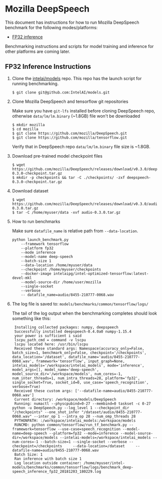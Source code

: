 # Mozilla DeepSpeech

This document has instructions for how to run Mozilla DeepSpeech benchmark for the
following modes/platforms:
* [FP32 inference](#fp32-inference-instructions)

Benchmarking instructions and scripts for model training and inference for
other platforms are coming later.

## FP32 Inference Instructions

1. Clone the [intelai/models](https://github.com/intelai/models) repo.
This repo has the launch script for running benchmarking.

    ```
    $ git clone git@github.com:IntelAI/models.git
    ```
    
2. Clone Mozilla DeepSpeech and tensorflow git repositories
    
    Make sure you have `git-lfs` installed before cloning DeepSpeech repo,
    otherwise `data/lm/lm.binary` (~1.8GB) file won't be downloaded
    
    ```
    $ mkdir mozilla
    $ cd mozilla
    $ git clone https://github.com/mozilla/DeepSpeech.git
    $ git clone https://github.com/mozilla/tensorflow.git
    ```
    
    Verify that in DeepSpeech repo `data/lm/lm.binary` file size is ~1.8GB.

3. Download pre-trained model checkpoint files    

   ``` 
   $ wget https://github.com/mozilla/DeepSpeech/releases/download/v0.3.0/deepspeech-0.3.0-checkpoint.tar.gz
   $ mkdir -p checkpoints && tar -C ./checkpoints/ -zxf deepspeech-0.3.0-checkpoint.tar.gz
   ```
4. Download dataset

   ```
   $ wget https://github.com/mozilla/DeepSpeech/releases/download/v0.3.0/audio-0.3.0.tar.gz
   $ tar -C /home/myuser/data -xvf audio-0.3.0.tar.gz
   ``` 
5. How to run benchmarks

    Make sure `datafile_name` is relative path from `--data-location`.

    ```
    python launch_benchmark.py 
        --framework tensorflow 
        --platform fp32 
        --mode inference 
        --model-name deep-speech 
        --batch-size 1 
        --data-location /home/myuser/data 
        --checkpoint /home/myuser/checkpoints 
        --docker-image intelaipg/intel-optimized-tensorflow:latest-devel-mkl 
        --model-source-dir /home/user/mozilla
        --single-socket 
        --verbose
        -- datafile_name=audio/8455-210777-0068.wav
    ``` 

6. The log file is saved to:
`models/benchmarks/common/tensorflow/logs/`

   The tail of the log output when the benchmarking completes should look
   something like this:
   
   ```
    Installing collected packages: numpy, deepspeech
    Successfully installed deepspeech-0.4.0a0 numpy-1.15.4
    your power is sufficient i said
    lscpu_path_cmd = command -v lscpu
    lscpu located here: /usr/bin/lscpu
    Received these standard args: Namespace(accuracy_only=False, batch_size=1, benchmark_only=False, checkpoint='/checkpoints', data_location='/dataset', datafile_name='audio/8455-210777-0068.wav', framework='tensorflow', input_graph=None, intelai_models='/workspace/intelai_models', mode='inference', model_args=[], model_name='deep-speech', model_source_dir='/workspace/models', num_cores=-1, num_inter_threads=1, num_intra_threads=28, platform='fp32', single_socket=True, socket_id=0, use_case='speech_recognition', verbose=True)
    Received these custom args: ['--datafile-name=audio/8455-210777-0068.wav']
    Current directory: /workspace/models/DeepSpeech
    Running: numactl --physcpubind=0-27 --membind=0 taskset -c 0-27 python -u DeepSpeech.py --log_level 1 --checkpoint_dir "/checkpoints" --one_shot_infer "/dataset/audio/8455-210777-0068.wav" --inter_op 1 --intra_op 28 --num_omp_threads 28
    PYTHONPATH: :/workspace/intelai_models:/workspace/models
    RUNCMD: python common/tensorflow/run_tf_benchmark.py --framework=tensorflow --use-case=speech_recognition --model-name=deep-speech --platform=fp32 --mode=inference --model-source-dir=/workspace/models --intelai-models=/workspace/intelai_models --num-cores=-1 --batch-size=1 --single-socket --verbose --checkpoint=/checkpoints     --data-location=/dataset     --datafile-name=audio/8455-210777-0068.wav
    Batch Size: 1
    Ran inference with batch size 1
    Log location outside container: /home/myuser/intel-models/benchmarks/common/tensorflow/logs/benchmark_deep-speech_inference_fp32_20181203_180229.log
    ```
   